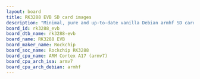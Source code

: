 ```yaml
---
layout: board
title: RK3288 EVB SD card images
description: "Minimal, pure and up-to-date vanilla Debian armhf SD card images for RK3288 EVB by Rockchip, SoC: Rockchip RK3288, CPU ISA: armv7"
board_id: rk3288_evb
board_dtb_name: rk3288-evb
board_name: RK3288 EVB
board_maker_name: Rockchip
board_soc_name: Rockchip RK3288
board_cpu_name: ARM Cortex A17 (armv7)
board_cpu_arch_isa: armv7
board_cpu_arch_debian: armhf
---
```

